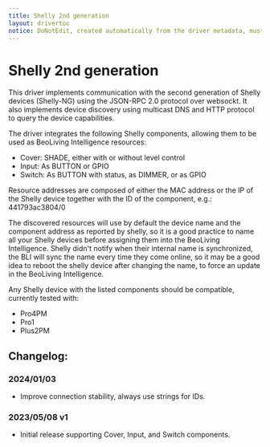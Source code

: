 ```yaml
---
title: Shelly 2nd generation
layout: drivertoc
notice: DoNotEdit, created automatically from the driver metadata, must be updated on the driver itself
---
```

# Shelly 2nd generation

This driver implements communication with the second generation of Shelly devices (Shelly-NG) using the JSON-RPC 2.0 protocol over websockt. It also implements device discovery using multicast DNS and HTTP protocol to query the device capabilities.

The driver integrates the following Shelly components, allowing them to be used as BeoLiving Intelligence resources:

- Cover: SHADE, either with or without level control
- Input: As BUTTON or GPIO
- Switch: As BUTTON with status, as DIMMER, or as GPIO

Resource addresses are composed of either the MAC address or the IP of the Shelly device together with the ID of the component, e.g.: 441793ac3804/0

The discovered resources will use by default the device name and the component address as reported by shelly, so it is a good practice to name all your Shelly devices before assigning them into the BeoLiving Intelligence. Shelly didn't notify when their internal name is synchronized, the BLI will sync the name every time they come online, so it may be a good idea to reboot the shelly device after changing the name, to force an update in the BeoLiving Intelligence.

Any Shelly device with the listed components should be compatible, currently tested with:

- Pro4PM
- Pro1
- Plus2PM

## Changelog:
### 2024/01/03 
- Improve connection stability, always use strings for IDs.


### 2023/05/08 v1 
  - Initial release supporting Cover, Input, and Switch components.


